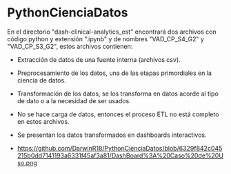 # PythonCienciaDatos
En el directorio "dash-clinical-analytics_est" encontrará dos archivos con código python y extensión ".ipynb" y de nombres "VAD_CP_S4_G2" y "VAD_CP_S3_G2", 
estos archivos contienen:

- Extracción de datos de una fuente interna (archivos csv).
- Preprocesamiento de los datos, una de las etapas primordiales en la ciencia de datos.
- Transformación de los datos, se los transforma en datos acorde al tipo de dato o a la necesidad de ser usados.
- No se hace carga de datos, entonces el proceso ETL no está completo en estos archivos.
- Se presentan los datos transformados en dashboards interactivos.

- https://github.com/DarwinR18/PythonCienciaDatos/blob/6329f842c045215b0dd7141193a6331f45af3a81/DashBoard%3A%20Caso%20de%20Uso.png
